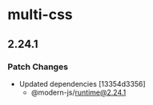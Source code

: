 # multi-css

## 2.24.1

### Patch Changes

- Updated dependencies [13354d3356]
  - @modern-js/runtime@2.24.1
